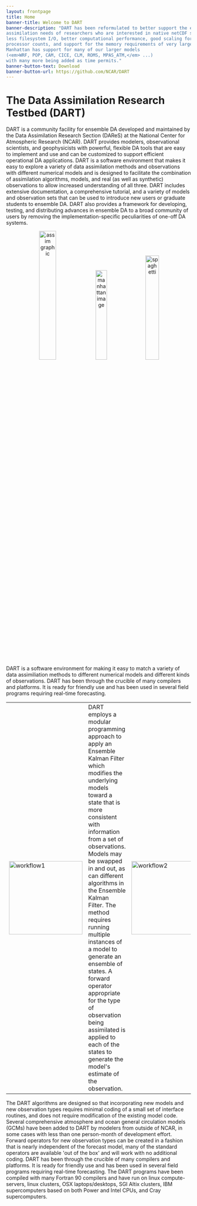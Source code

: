 ```yaml
---
layout: frontpage
title: Home
banner-title: Welcome to DART
banner-description: "DART has been reformulated to better support the ensemble data
assimilation needs of researchers who are interested in native netCDF support,
less filesystem I/O, better computational performance, good scaling for large
processor counts, and support for the memory requirements of very large models.
Manhattan has support for many of our larger models
(<em>WRF, POP, CAM, CICE, CLM, ROMS, MPAS_ATM,</em> ...)
with many more being added as time permits."
banner-button-text: Download
banner-button-url: https://github.com/NCAR/DART
---
```


# The Data Assimilation Research Testbed (DART)

DART is a community facility for ensemble DA developed and maintained by
the Data Assimilation Research Section (DAReS) at the National Center for
Atmospheric Research (NCAR). DART provides modelers, observational scientists,
and geophysicists with powerful, flexible DA tools that are easy to implement
and use and can be customized to support efficient operational DA applications.
DART is a software environment that makes it easy to explore a variety of
data assimilation methods and observations with different numerical models
and is designed to facilitate the combination of assimilation algorithms,
models, and real (as well as synthetic) observations to allow increased
understanding of all three. DART includes extensive documentation, a
comprehensive tutorial, and a variety of models and observation sets that
can be used to introduce new users or graduate students to ensemble DA.
DART also provides a framework for developing, testing, and distributing
advances in ensemble DA to a broad community of users by removing the
implementation-specific peculiarities of one-off DA systems.

<center>
<img src="images/science_nuggets/AssimAnim.gif" width="30%" alt="assim graphic" />&nbsp;
<a href="images/DART_Manhattan_Announcement_lowres.jpg"><img src="images/DART_Manhattan_Announcement_lowres.jpg" width="25%" alt="manhattan image" /></a>&nbsp;
<img src="images/DARTspaghettiSquare.gif" width="27%" alt="spaghetti" />
</center>  

DART is a software environment for making it easy to match a variety of data
assimiliation methods to different numerical models and different kinds of
observations. DART has been through the crucible of many compilers and platforms.
It is ready for friendly use and has been used in several field programs
requiring real-time forecasting.

<!--
![](DART/images/DART_flow_with_scripts.png)

DART employs a modular programming approach to apply an Ensemble Kalman Filter
which modifies the underlying models toward a state that is more consistent with
information from a set of observations. Models may be swapped in and out, as can
different algorithms in the Ensemble Kalman Filter. The method requires running
multiple instances of a model to generate an ensemble of states.  A forward
operator appropriate for the type of observation being assimilated is applied
to each of the states to generate the model's estimate of the observation.

![](images/DART_flow_native_netCDF.png) -->

<!-- this syntax works in the Getting_Started.md -->
<table>
<tr>
<td width="20%"><a href="images/DART_flow_with_scripts.png"><img src="images/DART_flow_with_scripts.png" height="200" alt="workflow1" /></a></td>
<td>
DART employs a modular programming approach to apply an Ensemble Kalman Filter
which modifies the underlying models toward a state that is more consistent with
information from a set of observations. Models may be swapped in and out, as can
different algorithms in the Ensemble Kalman Filter. The method requires running
multiple instances of a model to generate an ensemble of states.  A forward
operator appropriate for the type of observation being assimilated is applied
to each of the states to generate the model's estimate of the observation.
</td>
<td width="20%"><a href="images/DART_flow_native_netCDF.png"><img src="images/DART_flow_native_netCDF.png" height="200" alt="workflow2"/></a></td>
</tr>
</table>

The DART algorithms are designed so that incorporating new models and new
observation types requires minimal coding of a small set of interface
routines, and does not require modification of the existing model code.
Several comprehensive atmosphere and ocean general circulation models (GCMs)
have been added to DART by modelers from outside of NCAR, in some cases with
less than one person-month of development effort. Forward operators for new
observation types can be created in a fashion that is nearly independent of
the forecast model, many of the standard operators are available
'out of the box' and will work with no additional coding.  DART has been
through the crucible of many compilers and platforms. It is ready for
friendly use and has been used in several field programs requiring
real-time forecasting. The DART programs have been compiled with many
Fortran 90 compilers and have run on linux compute-servers, linux clusters,
OSX laptops/desktops, SGI Altix clusters, IBM supercomputers based on both
Power and Intel CPUs, and Cray supercomputers.
